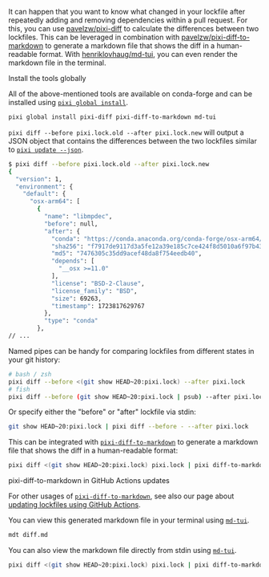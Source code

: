 It can happen that you want to know what changed in your lockfile after repeatedly adding and removing dependencies within a pull request. For this, you can use [pavelzw/pixi-diff](https://github.com/pavelzw/pixi-diff) to calculate the differences between two lockfiles. This can be leveraged in combination with [pavelzw/pixi-diff-to-markdown](https://github.com/pavelzw/pixi-diff-to-markdown) to generate a markdown file that shows the diff in a human-readable format. With [henriklovhaug/md-tui](https://github.com/henriklovhaug/md-tui), you can even render the markdown file in the terminal.

Install the tools globally

All of the above-mentioned tools are available on conda-forge and can be installed using [`pixi global install`](../../../global_tools/introduction/).

```bash
pixi global install pixi-diff pixi-diff-to-markdown md-tui

```

`pixi diff --before pixi.lock.old --after pixi.lock.new` will output a JSON object that contains the differences between the two lockfiles similar to [`pixi update --json`](../../../reference/cli/pixi/update/).

```bash
$ pixi diff --before pixi.lock.old --after pixi.lock.new
{
  "version": 1,
  "environment": {
    "default": {
      "osx-arm64": [
        {
          "name": "libmpdec",
          "before": null,
          "after": {
            "conda": "https://conda.anaconda.org/conda-forge/osx-arm64/libmpdec-4.0.0-h99b78c6_0.conda",
            "sha256": "f7917de9117d3a5fe12a39e185c7ce424f8d5010a6f97b4333e8a1dcb2889d16",
            "md5": "7476305c35dd9acef48da8f754eedb40",
            "depends": [
              "__osx >=11.0"
            ],
            "license": "BSD-2-Clause",
            "license_family": "BSD",
            "size": 69263,
            "timestamp": 1723817629767
          },
          "type": "conda"
        },
// ...

```

Named pipes can be handy for comparing lockfiles from different states in your git history:

```bash
# bash / zsh
pixi diff --before <(git show HEAD~20:pixi.lock) --after pixi.lock
# fish
pixi diff --before (git show HEAD~20:pixi.lock | psub) --after pixi.lock

```

Or specify either the "before" or "after" lockfile via stdin:

```bash
git show HEAD~20:pixi.lock | pixi diff --before - --after pixi.lock

```

This can be integrated with [`pixi-diff-to-markdown`](https://github.com/pavelzw/pixi-diff-to-markdown) to generate a markdown file that shows the diff in a human-readable format:

```bash
pixi diff <(git show HEAD~20:pixi.lock) pixi.lock | pixi diff-to-markdown > diff.md

```

pixi-diff-to-markdown in GitHub Actions updates

For other usages of [`pixi-diff-to-markdown`](https://github.com/pavelzw/pixi-diff-to-markdown), see also our page about [updating lockfiles using GitHub Actions](../../ci/updates_github_actions/).

You can view this generated markdown file in your terminal using [`md-tui`](https://github.com/henriklovhaug/md-tui).

```bash
mdt diff.md

```

You can also view the markdown file directly from stdin using [`md-tui`](https://github.com/henriklovhaug/md-tui).

```bash
pixi diff <(git show HEAD~20:pixi.lock) pixi.lock | pixi diff-to-markdown | mdt

```
